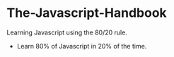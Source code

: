 # The-Javascript-Handbook
Learning Javascript using the 80/20 rule.
- Learn 80% of Javascript in 20% of the time.
